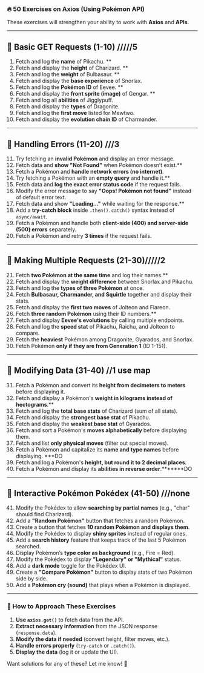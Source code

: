 ### **🔥 50 Exercises on Axios (Using Pokémon API)**

These exercises will strengthen your ability to work with **Axios** and **APIs**.

---

## **🔹 Basic GET Requests (1-10)** /////5

1. Fetch and log the **name** of Pikachu. \*\*
2. Fetch and display the **height** of Charizard. \*\*
3. Fetch and log the **weight** of Bulbasaur. \*\*
4. Fetch and display the **base experience** of Snorlax.
5. Fetch and log the **Pokémon ID** of Eevee. \*\*
6. Fetch and display the **front sprite (image)** of Gengar. \*\*
7. Fetch and log all **abilities** of Jigglypuff.
8. Fetch and display the **types** of Dragonite.
9. Fetch and log the **first move** listed for Mewtwo.
10. Fetch and display the **evolution chain ID** of Charmander.

---

## **🔹 Handling Errors (11-20)** ///3

11. Try fetching an **invalid Pokémon** and display an error message.
12. Fetch data and **show "Not Found"** when Pokémon doesn’t exist.\*\*
13. Fetch a Pokémon and **handle network errors (no internet)**.
14. Try fetching a Pokémon with an **empty query** and handle it.\*\*
15. Fetch data and **log the exact error status code** if the request fails.
16. Modify the error message to say **"Oops! Pokémon not found"** instead of default error text.
17. Fetch data and show **"Loading..."** while waiting for the response.\*\*
18. Add a **try-catch block** inside `.then().catch()` syntax instead of `async/await`.
19. Fetch a Pokémon and handle both **client-side (400) and server-side (500) errors** separately.
20. Fetch a Pokémon and retry **3 times** if the request fails.

---

## **🔹 Making Multiple Requests (21-30)**/////2

21. Fetch **two Pokémon at the same time** and log their names.\*\*
22. Fetch and display the **weight difference** between Snorlax and Pikachu.
23. Fetch and log the **types of three Pokémon** at once.
24. Fetch **Bulbasaur, Charmander, and Squirtle** together and display their stats.
25. Fetch and display the **first two moves** of Jolteon and Flareon.
26. Fetch **three random Pokémon** using their ID numbers.\*\*
27. Fetch and display **Eevee's evolutions** by calling multiple endpoints.
28. Fetch and log the **speed stat** of Pikachu, Raichu, and Jolteon to compare.
29. Fetch the **heaviest** Pokémon among Dragonite, Gyarados, and Snorlax.
30. Fetch Pokémon **only if they are from Generation 1** (ID 1-151).

---

## **🔹 Modifying Data (31-40)** //1 use map

31. Fetch a Pokémon and convert its **height from decimeters to meters** before displaying it.
32. Fetch and display a Pokémon's **weight in kilograms instead of hectograms**.\*\*
33. Fetch and log the **total base stats** of Charizard (sum of all stats).
34. Fetch and display the **strongest base stat** of Pikachu.
35. Fetch and display the **weakest base stat** of Gyarados.
36. Fetch and sort a Pokémon's **moves alphabetically** before displaying them.
37. Fetch and list **only physical moves** (filter out special moves).
38. Fetch a Pokémon and capitalize its **name and type names** before displaying. \*\*\*DO
39. Fetch and log a Pokémon's **height, but round it to 2 decimal places**.
40. Fetch a Pokémon and display its **abilities in reverse order**.**\*\*\***DO

---

## **🔹 Interactive Pokémon Pokédex (41-50)** ///none

41. Modify the Pokédex to allow **searching by partial names** (e.g., "char" should find Charizard).
42. Add a **"Random Pokémon"** button that fetches a random Pokémon.
43. Create a button that fetches **10 random Pokémon and displays them**.
44. Modify the Pokédex to display **shiny sprites** instead of regular ones.
45. Add a **search history** feature that keeps track of the last 5 Pokémon searched.
46. Display Pokémon’s **type color as background** (e.g., Fire = Red).
47. Modify the Pokédex to display **"Legendary" or "Mythical"** status.
48. Add a **dark mode** toggle for the Pokédex UI.
49. Create a **"Compare Pokémon"** button to display stats of two Pokémon side by side.
50. Add a **Pokémon cry (sound)** that plays when a Pokémon is displayed.

---

### **📌 How to Approach These Exercises**

1. **Use `axios.get()`** to fetch data from the API.
2. **Extract necessary information** from the JSON response (`response.data`).
3. **Modify the data if needed** (convert height, filter moves, etc.).
4. **Handle errors properly** (`try-catch` or `.catch()`).
5. **Display the data** (log it or update the UI).

Want solutions for any of these? Let me know! 🚀
